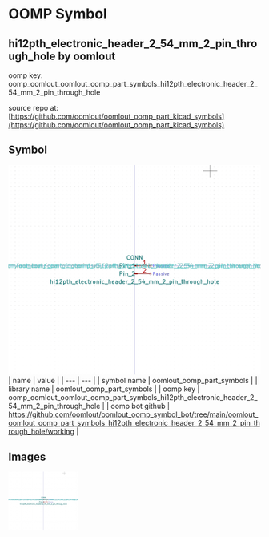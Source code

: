# OOMP Symbol  
## hi12pth_electronic_header_2_54_mm_2_pin_through_hole  by oomlout  
  
oomp key: oomp_oomlout_oomlout_oomp_part_symbols_hi12pth_electronic_header_2_54_mm_2_pin_through_hole  
  
source repo at: [https://github.com/oomlout/oomlout_oomp_part_kicad_symbols](https://github.com/oomlout/oomlout_oomp_part_kicad_symbols)  
## Symbol  
  
[![working.png](working_600.png)](working.png)  
| name | value | 
| --- | --- | 
| symbol name | oomlout_oomp_part_symbols | 
| library name | oomlout_oomp_part_symbols | 
| oomp key | oomp_oomlout_oomlout_oomp_part_symbols_hi12pth_electronic_header_2_54_mm_2_pin_through_hole | 
| oomp bot github | https://github.com/oomlout/oomlout_oomp_symbol_bot/tree/main/oomlout_oomlout_oomp_part_symbols_hi12pth_electronic_header_2_54_mm_2_pin_through_hole/working | 
## Images  
  
[![working.png](working_140.png)](working.png)  
